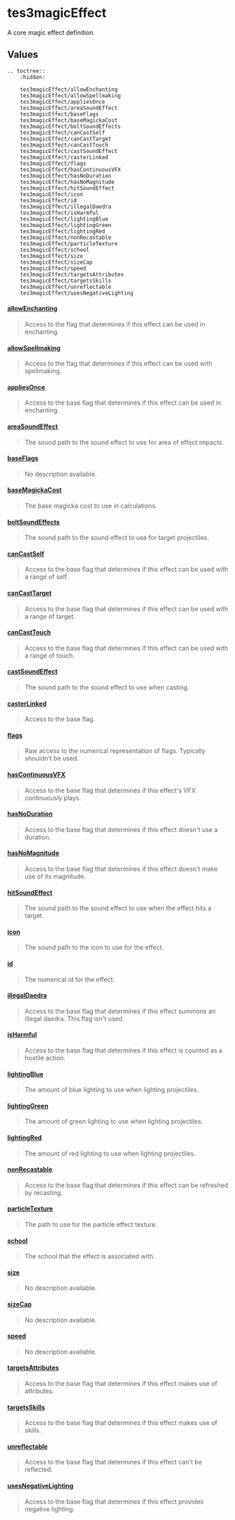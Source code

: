 # tes3magicEffect

A core magic effect definition.

## Values

```eval_rst
.. toctree::
    :hidden:

    tes3magicEffect/allowEnchanting
    tes3magicEffect/allowSpellmaking
    tes3magicEffect/appliesOnce
    tes3magicEffect/areaSoundEffect
    tes3magicEffect/baseFlags
    tes3magicEffect/baseMagickaCost
    tes3magicEffect/boltSoundEffects
    tes3magicEffect/canCastSelf
    tes3magicEffect/canCastTarget
    tes3magicEffect/canCastTouch
    tes3magicEffect/castSoundEffect
    tes3magicEffect/casterLinked
    tes3magicEffect/flags
    tes3magicEffect/hasContinuousVFX
    tes3magicEffect/hasNoDuration
    tes3magicEffect/hasNoMagnitude
    tes3magicEffect/hitSoundEffect
    tes3magicEffect/icon
    tes3magicEffect/id
    tes3magicEffect/illegalDaedra
    tes3magicEffect/isHarmful
    tes3magicEffect/lightingBlue
    tes3magicEffect/lightingGreen
    tes3magicEffect/lightingRed
    tes3magicEffect/nonRecastable
    tes3magicEffect/particleTexture
    tes3magicEffect/school
    tes3magicEffect/size
    tes3magicEffect/sizeCap
    tes3magicEffect/speed
    tes3magicEffect/targetsAttributes
    tes3magicEffect/targetsSkills
    tes3magicEffect/unreflectable
    tes3magicEffect/usesNegativeLighting
```

#### [allowEnchanting](tes3magicEffect/allowEnchanting.md)

> Access to the flag that determines if this effect can be used in enchanting.

#### [allowSpellmaking](tes3magicEffect/allowSpellmaking.md)

> Access to the flag that determines if this effect can be used with spellmaking.

#### [appliesOnce](tes3magicEffect/appliesOnce.md)

> Access to the base flag that determines if this effect can be used in enchanting.

#### [areaSoundEffect](tes3magicEffect/areaSoundEffect.md)

> The sound path to the sound effect to use for area of effect impacts.

#### [baseFlags](tes3magicEffect/baseFlags.md)

> No description available.

#### [baseMagickaCost](tes3magicEffect/baseMagickaCost.md)

> The base magicka cost to use in calculations.

#### [boltSoundEffects](tes3magicEffect/boltSoundEffects.md)

> The sound path to the sound effect to use for target projectiles.

#### [canCastSelf](tes3magicEffect/canCastSelf.md)

> Access to the base flag that determines if this effect can be used with a range of self.

#### [canCastTarget](tes3magicEffect/canCastTarget.md)

> Access to the base flag that determines if this effect can be used with a range of target.

#### [canCastTouch](tes3magicEffect/canCastTouch.md)

> Access to the base flag that determines if this effect can be used with a range of touch.

#### [castSoundEffect](tes3magicEffect/castSoundEffect.md)

> The sound path to the sound effect to use when casting.

#### [casterLinked](tes3magicEffect/casterLinked.md)

> Access to the base flag.

#### [flags](tes3magicEffect/flags.md)

> Raw access to the numerical representation of flags. Typically shouldn't be used.

#### [hasContinuousVFX](tes3magicEffect/hasContinuousVFX.md)

> Access to the base flag that determines if this effect's VFX continuously plays.

#### [hasNoDuration](tes3magicEffect/hasNoDuration.md)

> Access to the base flag that determines if this effect doesn't use a duration.

#### [hasNoMagnitude](tes3magicEffect/hasNoMagnitude.md)

> Access to the base flag that determines if this effect doesn't make use of its magnitude.

#### [hitSoundEffect](tes3magicEffect/hitSoundEffect.md)

> The sound path to the sound effect to use when the effect hits a target.

#### [icon](tes3magicEffect/icon.md)

> The sound path to the icon to use for the effect.

#### [id](tes3magicEffect/id.md)

> The numerical id for the effect.

#### [illegalDaedra](tes3magicEffect/illegalDaedra.md)

> Access to the base flag that determines if this effect summons an illegal daedra. This flag isn't used.

#### [isHarmful](tes3magicEffect/isHarmful.md)

> Access to the base flag that determines if this effect is counted as a hostile action.

#### [lightingBlue](tes3magicEffect/lightingBlue.md)

> The amount of blue lighting to use when lighting projectiles.

#### [lightingGreen](tes3magicEffect/lightingGreen.md)

> The amount of green lighting to use when lighting projectiles.

#### [lightingRed](tes3magicEffect/lightingRed.md)

> The amount of red lighting to use when lighting projectiles.

#### [nonRecastable](tes3magicEffect/nonRecastable.md)

> Access to the base flag that determines if this effect can be refreshed by recasting.

#### [particleTexture](tes3magicEffect/particleTexture.md)

> The path to use for the particle effect texture.

#### [school](tes3magicEffect/school.md)

> The school that the effect is associated with.

#### [size](tes3magicEffect/size.md)

> No description available.

#### [sizeCap](tes3magicEffect/sizeCap.md)

> No description available.

#### [speed](tes3magicEffect/speed.md)

> No description available.

#### [targetsAttributes](tes3magicEffect/targetsAttributes.md)

> Access to the base flag that determines if this effect makes use of attributes.

#### [targetsSkills](tes3magicEffect/targetsSkills.md)

> Access to the base flag that determines if this effect makes use of skills.

#### [unreflectable](tes3magicEffect/unreflectable.md)

> Access to the base flag that determines if this effect can't be reflected.

#### [usesNegativeLighting](tes3magicEffect/usesNegativeLighting.md)

> Access to the base flag that determines if this effect provides negative lighting.
